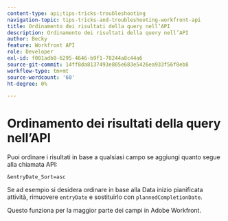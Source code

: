 ```yaml
---
content-type: api;tips-tricks-troubleshooting
navigation-topic: tips-tricks-and-troubleshooting-workfront-api
title: Ordinamento dei risultati della query nell’API
description: Ordinamento dei risultati della query nell’API
author: Becky
feature: Workfront API
role: Developer
exl-id: f001adb8-6295-4646-b9f1-78244a8c44a6
source-git-commit: 14ff8da8137493e805e683e5426ea933f56f8eb8
workflow-type: tm+mt
source-wordcount: '60'
ht-degree: 0%

---
```



# Ordinamento dei risultati della query nell’API

Puoi ordinare i risultati in base a qualsiasi campo se aggiungi quanto segue alla chiamata API:

```
&entryDate_Sort=asc
```

Se ad esempio si desidera ordinare in base alla Data inizio pianificata attività, rimuovere `entryDate` e sostituirlo con `plannedCompletionDate`.

Questo funziona per la maggior parte dei campi in Adobe Workfront.
